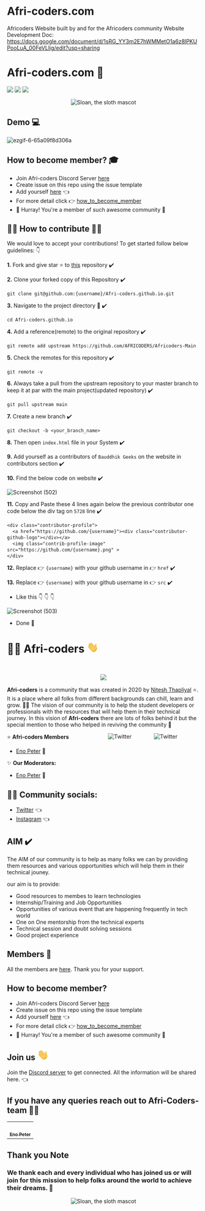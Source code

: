 # Afri-coders.com
Africoders Website built by and for the Africoders community
Website Development Doc:
https://docs.google.com/document/d/1sRG_YY3m2E7hWMMetO1a6z8lPKUPooLuA_00FeVLlig/edit?usp=sharing


# Afri-coders.com 👨‍

![](https://img.shields.io/github/repo-size/Afri-coders/Welcome-to-Afri-coders)
<img src="https://visitor-badge.laobi.icu/badge?page_id=Afri-coders">
<img src="https://badges.frapsoft.com/os/v1/open-source.svg?v=103">
<p align="center">
  <img alt="Sloan, the sloth mascot" width="250px" src="https://user-images.githubusercontent.com/68494604/134782910-ff2a63bb-ac82-4dd7-a9fd-a0a963029342.gif">
   <br>
</p>

## Demo 💻

![ezgif-6-65a09f8d306a](https://user-images.githubusercontent.com/68494604/134782812-43602a82-9d0d-440f-a2c1-073b4d2202a2.gif)

## How to become member? 🎓 

-   Join Afri-coders Discord Server [here](https://discord.gg/TY52f6cD)
-   Create issue on this repo using the issue template
-   Add yourself [here](https://github.com/AFRICODERS/Africoders-Main/blob/main/Members.md) 👈
-   For more detail click 👉 [how_to_become_member](https://github.com/AFRICODERS/Africoders-Main/blob/main/How_to_become_member.md)
-   🎊 Hurray! You're a member of such awesome community 🎉

## 👨‍💻 How to contribute 👨‍💻

We would love to accept your contributions! To get started follow below guidelines: 👇

**1.** Fork and give star ⭐ to [this](https://github.com/AFRICODERS/Africoders-Main) repository ✔️

**2.** Clone your forked copy of this Repository ✔️
```
git clone git@github.com:{username}/Afri-coders.github.io.git
```

**3.** Navigate to the project directory :file_folder: ✔️

```
cd Afri-coders.github.io
```

**4.** Add a reference(remote) to the original repository ✔️
```
git remote add upstream https://github.com/AFRICODERS/Africoders-Main
```

**5.** Check the remotes for this repository ✔️

```
git remote -v
```

**6.** Always take a pull from the upstream repository to your master branch to keep it at par with the main project(updated repository)  ✔️

```
git pull upstream main
```

**7.** Create a new branch ✔️

```
git checkout -b <your_branch_name>
```

**8.** Then open ```index.html``` file in your System ✔️ 

**9.** Add yourself as a contributors of ```Bauddhik Geeks``` on the website in contributors section ✔️ 
 
**10.** Find the below code on website ✔️

![Screenshot (502)](https://user-images.githubusercontent.com/68494604/134794847-9894f06f-cfac-4533-8a2b-6d23d6f345d0.png)

**11.** Copy and Paste these 4 lines again below the previous contributor one code below the div tag on ```5728``` line ✔️

```
<div class="contributor-profile">
  <a href="https://github.com/{username}"><div class="contributor-github-logo"></div></a>
  <img class="contrib-profile-image" src="https://github.com/{username}.png" >
</div>
```

**12.** Replace 👉 ```{username}``` with your github username in 👉 ```href``` ✔️

**13.** Replace 👉 ```{username}``` with your github username in 👉 ```src``` ✔️   
  
- Like this 👇 👇 👇

 ![Screenshot (503)](https://user-images.githubusercontent.com/68494604/134796717-f3ad78bc-b1ce-4249-9680-6f20427960f5.png)
 
 - Done 🎉

# 👨‍🎓 Afri-coders <img src="https://raw.githubusercontent.com/ABSphreak/ABSphreak/master/gifs/Hi.gif" width="30px">

<br>
<p align="center">
  <img align="top" src="https://cdn.discordapp.com/attachments/885062668858306590/888283616046620702/Welcome_to_Afri-coders.gif">

**Afri-coders** is a community that was created in 2020 by [Nitesh Thapliyal](https://github.com/Nitesh-thapliyal) ⭐. It is a place where all folks from different backgrounds can chill, learn and grow. 👨‍🎓
The vision of our community is to help the student developers or professionals with the resources that will help them in their technical journey.
In this vision of **Afri-coders** there are lots of folks behind it but the special mention to those who helped in reviving the community 👨‍

<a href="https://www.instagram.com/bauddhik_geeks/" target="_blank"><img src="https://upload.wikimedia.org/wikipedia/commons/thumb/e/e7/Instagram_logo_2016.svg/768px-Instagram_logo_2016.svg.png" height="120px" width="120px" alt="Twitter" align="right"></a>
<a href="https://twitter.com/BauddhikGeeks" target="_blank"><img src="https://cdn2.iconfinder.com/data/icons/social-media-2199/64/social_media_isometric_6-twitter-512.png" height="120px" width="120px" alt="Twitter" align="right"></a>

⭐ **Afri-coders Members**

-   [Eno Peter](https://github.com/Regicyber) 💬

✨ **Our Moderators:**

-   [Eno Peter](https://github.com/Regicyber) 💬

## 👨‍🎓 Community socials:

-   [Twitter](https://twitter.com/Africoders) 👈
-   [Instagram](https://www.instagram.com/Africoders) 👈

## AIM ✔️

The AIM of our community is to help as many folks we can by providing them resources and various opportunities which will help them in their technical jouney.

our aim is to provide:

-   Good resources to membes to learn technologies
-   Internship/Training and Job Opportunities
-   Opportunities of various event that are happening frequently in tech world
-   One on One mentorship from the technical experts
-   Technical session and doubt solving sessions
-   Good project experience

## Members 👨‍

All the members are [here](https://github.com/AFRICODERS/Africoders-Main/blob/main/Members.md). Thank you for your support.

## How to become member?

-   Join Afri-coders Discord Server [here](https://discord.gg/TY52f6cD)
-   Create issue on this repo using the issue template
-   Add yourself [here](https://github.com/AFRICODERS/Africoders-Main/blob/main/Members.md) 👈
-   For more detail click 👉 [how_to_become_member](https://github.com/AFRICODERS/Africoders-Main/blob/main/How_to_become_member.md)
-   🎊 Hurray! You're a member of such awesome community 🎉

## Join us <img src="https://raw.githubusercontent.com/ABSphreak/ABSphreak/master/gifs/Hi.gif" width="30px">

Join the [Discord server](https://discord.gg/TY52f6cD) to get connected. All the information will be shared here. 👈

<!--   Add members data here -->

## If you have any queries reach out to Afri-Coders-team 👨‍🎓

<table>
  <tr>
    <td align="center"><a href="https://github.com/Regicyber"><img src="https://github.com/Regicyber.png" width="100px;" alt=""/><br /><sub><b>Eno Peter</b></sub></a></td>
  </tr>
</table>

## Thank you Note 

### We thank each and every individual who has joined us or will join for this mission to help folks around the world to achieve their dreams. 👨‍

<p align="center">
  <img alt="Sloan, the sloth mascot" width="250px" src="https://thumbs.gfycat.com/EqualAfraidAntelope-max-1mb.gif">
   <br>
</p>
